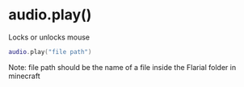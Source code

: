 
# audio.play()
Locks or unlocks mouse
```lua
audio.play("file path")
```
Note: file path should be the name of a file inside the Flarial folder in minecraft